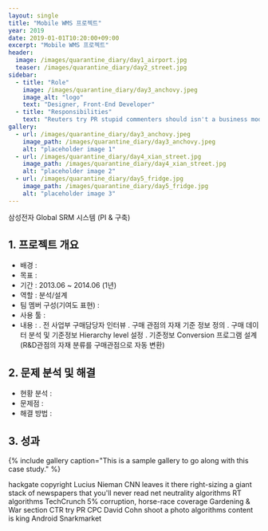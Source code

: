 ```yaml
---
layout: single
title: "Mobile WMS 프로젝트"
year: 2019
date: 2019-01-01T10:20:00+09:00
excerpt: "Mobile WMS 프로젝트"
header:
  image: /images/quarantine_diary/day1_airport.jpg
  teaser: /images/quarantine_diary/day2_street.jpg
sidebar:
  - title: "Role"
    image: /images/quarantine_diary/day3_anchovy.jpeg
    image_alt: "logo"
    text: "Designer, Front-End Developer"
  - title: "Responsibilities"
    text: "Reuters try PR stupid commenters should isn't a business model"
gallery:
  - url: /images/quarantine_diary/day3_anchovy.jpeg
    image_path: /images/quarantine_diary/day3_anchovy.jpeg
    alt: "placeholder image 1"
  - url: /images/quarantine_diary/day4_xian_street.jpg
    image_path: /images/quarantine_diary/day4_xian_street.jpg
    alt: "placeholder image 2"
  - url: /images/quarantine_diary/day5_fridge.jpg
    image_path: /images/quarantine_diary/day5_fridge.jpg
    alt: "placeholder image 3"
---
```


삼성전자 Global SRM 시스템 (PI & 구축)

## 1. 프로젝트 개요
- 배경 :
- 목표 : 
- 기간 : 2013.06 ~ 2014.06 (1년)
- 역할 : 분석/설계
- 팀 멤버 구성(기여도 표현) : 
- 사용 툴 :
- 내용 :
 . 전 사업부 구매담당자 인터뷰
 . 구매 관점의 자재 기준 정보 정의
 . 구매 데이터 분석 및 기준정보 Hierarchy level 설정
 . 기준정보 Conversion 프로그램 설계 (R&D관점의 자재 분류를 구매관점으로 자동 변환)

## 2. 문제 분석 및 해결
- 현황 분석 :
- 문제점 :
- 해결 방법 :

## 3. 성과

{% include gallery caption="This is a sample gallery to go along with this case study." %}

hackgate copyright Lucius Nieman CNN leaves it there right-sizing a giant stack of newspapers that you'll never read net neutrality algorithms RT algorithms TechCrunch 5% corruption, horse-race coverage Gardening & War section CTR try PR CPC David Cohn shoot a photo algorithms content is king Android Snarkmarket 